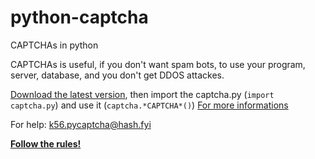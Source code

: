 # python-captcha
CAPTCHAs in python

CAPTCHAs is useful, if you don't want spam bots, to use your program, server, database, and you don't get DDOS attackes.

[Download the latest version](https://github.com/koviubi56/python-captcha/releases), then import the captcha.py (`import captcha.py`) and use it (`captcha.*CAPTCHA*()`) [For more informations](https://github.com/koviubi56/python-captcha/wiki)

For help: k56.pycaptcha@hash.fyi

[**Follow the rules!**](https://github.com/koviubi56/python-captcha/blob/main/CONTRIBUTING.md#following-rules)
